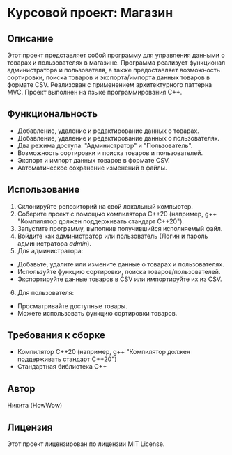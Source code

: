 # Курсовой проект: Магазин
## Описание
Этот проект представляет собой программу для управления данными о товарах и пользователях в магазине. Программа реализует функционал администратора и пользователя, а также предоставляет возможность сортировки, поиска товаров и экспорта/импорта данных товаров в формате CSV. Реализован с применением архитектурного паттерна MVC. Проект выполнен на языке программирования C++.

## Функциональность
- Добавление, удаление и редактирование данных о товарах.
- Добавление, удаление и редактирование данных о пользователях.
- Два режима доступа: "Администратор" и "Пользователь".
- Возможность сортировки и поиска товаров и пользователей.
- Экспорт и импорт данных товаров в формате CSV.
- Автоматическое сохранение изменений в файлы.
## Использование
1. Склонируйте репозиторий на свой локальный компьютер.
2. Соберите проект с помощью компилятора C++20 (например, g++ "Компилятор должен поддерживать стандарт C++20").
3. Запустите программу, выполнив получившийся исполняемый файл.
4. Войдите как администратор или пользователь (Логин и пароль администратора *admin*).
5. Для администратора:
  - Добавьте, удалите или измените данные о товарах и пользователях.
  - Используйте функцию сортировки, поиска товаров/пользователей.
  - Экспортируйте данные товаров в CSV или импортируйте их из CSV.
6. Для пользователя:
  - Просматривайте доступные товары.
  - Можете использовать функцию сортировки товаров.

## Требования к сборке
- Компилятор C++20 (например, g++ "Компилятор должен поддерживать стандарт C++20")
- Стандартная библиотека C++

## Автор
Никита (HowWow)

## Лицензия
Этот проект лицензирован по лицензии MIT License.
